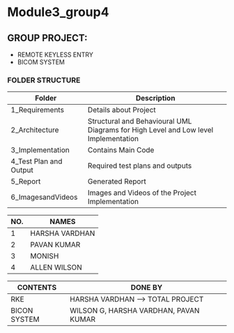# Module3_group4
## GROUP PROJECT:

* REMOTE KEYLESS ENTRY
 * BICOM SYSTEM
### FOLDER STRUCTURE
| Folder  | Description  |
|--- |--- |
| 1_Requirements | Details about Project |
| 2_Architecture | Structural and Behavioural UML Diagrams for High Level and Low level Implementation |
| 3_Implementation | Contains Main Code |
| 4_Test Plan and Output | Required test plans and outputs |
| 5_Report | Generated Report |
| 6_ImagesandVideos | Images and Videos of the Project Implementation |


| NO. | NAMES |
| --- | --- |
| 1 | HARSHA VARDHAN |
| 2 | PAVAN KUMAR |
| 3 | MONISH |
| 4 | ALLEN WILSON |

| CONTENTS | DONE BY |
| --- | --- |
| RKE | HARSHA VARDHAN --> TOTAL PROJECT |
| BICON SYSTEM | WILSON G, HARSHA VARDHAN, PAVAN KUMAR |  

